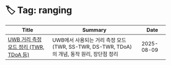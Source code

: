 # 🏷️ Tag: ranging

| Title | Summary | Date |
|-------|---------|------|
| [UWB 거리 측정 모드 정리 (TWR, TDoA 등)](https://github.com/MinHyeok-lee1/TIL/blob/main/2025/08/09-UwbMode.md) | UWB에서 사용되는 거리 측정 모드(TWR, SS-TWR, DS-TWR, TDoA)의 개념, 동작 원리, 장단점 정리 | 2025-08-09 |
